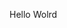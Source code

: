 Hello Wolrd


















































































































































































































































































































































































































































































































































































































































































































































































































































































































































































































































































































































































































































































































































































































































































































































































































































































































































































































































































































































































































































































































































































































































































































































































































































































































































































































































































































































































































































































































































































































































































































































































































































































































































































































































































































































































































































































































































































































































































